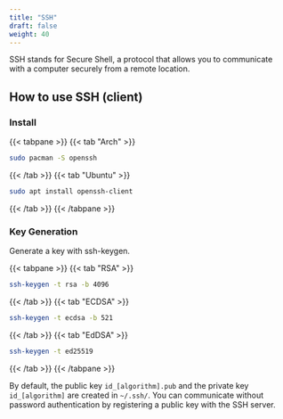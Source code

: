 ```yaml
---
title: "SSH"
draft: false
weight: 40
---
```

SSH stands for Secure Shell, a protocol that allows you to communicate with a computer securely from a remote location.

## How to use SSH (client)

### Install

{{< tabpane >}}
{{< tab "Arch" >}}

```sh
sudo pacman -S openssh
```

{{< /tab >}}
{{< tab "Ubuntu" >}}

```sh
sudo apt install openssh-client
```

{{< /tab >}}
{{< /tabpane >}}

### Key Generation

Generate a key with ssh-keygen.

{{< tabpane >}}
{{< tab "RSA" >}}

```sh
ssh-keygen -t rsa -b 4096
```

{{< /tab >}}
{{< tab "ECDSA" >}}

```sh
ssh-keygen -t ecdsa -b 521
```

{{< /tab >}}
{{< tab "EdDSA" >}}

```sh
ssh-keygen -t ed25519
```

{{< /tab >}}
{{< /tabpane >}}

By default, the public key `id_[algorithm].pub` and the private key `id_[algorithm]` are created in `~/.ssh/`. You can communicate without password authentication by registering a public key with the SSH server.
